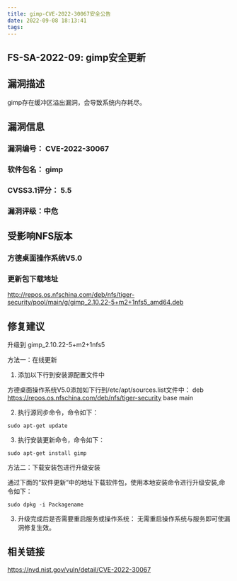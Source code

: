 ```yaml
---
title: gimp-CVE-2022-30067安全公告
date: 2022-09-08 18:13:41
tags:
---
```

## FS-SA-2022-09: gimp安全更新

## 漏洞描述

gimp存在缓冲区溢出漏洞，会导致系统内存耗尽。

## 漏洞信息

###    漏洞编号： CVE-2022-30067

###    软件包名： gimp

###    CVSS3.1评分： 5.5

###    漏洞评级：中危

## 受影响NFS版本

###    方德桌面操作系统V5.0

### 更新包下载地址

http://repos.os.nfschina.com/deb/nfs/tiger-security/pool/main/g/gimp_2.10.22-5+m2+1nfs5_amd64.deb

## 修复建议

升级到 gimp_2.10.22-5+m2+1nfs5

方法一：在线更新

1. 添加以下行到安装源配置文件中

方德桌面操作系统V5.0添加如下行到/etc/apt/sources.list文件中：
deb https://repos.os.nfschina.com/deb/nfs/tiger-security base main

2. 执行源同步命令，命令如下：

```
sudo apt-get update
```

3. 执行安装更新命令，命令如下：

```
sudo apt-get install gimp
```

方法二：下载安装包进行升级安装

通过下面的“软件更新”中的地址下载软件包，使用本地安装命令进行升级安装,命令如下：

```
sudo dpkg -i Packagename
```

3. 升级完成后是否需要重启服务或操作系统：
   无需重启操作系统与服务即可使漏洞修复生效。

## 相关链接

https://nvd.nist.gov/vuln/detail/CVE-2022-30067
